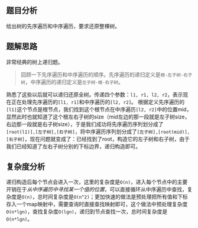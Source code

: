 ## 题目分析

给出树的先序遍历和中序遍历，要求还原整棵树。

## 题解思路

非常经典的树上递归题。

>  回顾一下先序遍历和中序遍历的顺序。先序遍历的递归定义是`根-左子树-右子树`，中序遍历的递归定义是`左子树-根-右子树`。

熟悉了这些以后就可以递归还原全树。传递四个参数：`l1, r1, l2, r2`，表示现在正在处理先序遍历的`[l1, r1]`和中序遍历的`[l2, r2]`。
根据定义先序遍历的`[l1]`这个节点是根节点，我们找到这个根节点在中序遍历`[l2, r2]`中的位置mid，显然此时也就知道了这个根左右子树的size（mid左边的那一段就是左子树size，右边那一段就是右子树size），于是我们成功将先序遍历序列划分成了`[root(l1)],[左子树],[右子树]`，将中序遍历序列划分成了`[左子树],[root(mid)],[右子树]`，现在问题就变成了：已经找到了root，构造它的左子树和右子树，由于我们已经知道了左右子树分别的下标边界，递归构造即可。

## 复杂度分析

递归构造后每个节点会进入一次，这里的复杂度是`O(n)`，进入每个节点中的主要开销在于*从中序遍历中寻找某一个值的位置*，可以直接循环从中序遍历中查找，复杂度是`O(n)`，总时间复杂度是`O(n^2)`；更加快速的做法是预处理把所有值和下标存入一个map映射中，需要查询时直接查找映射即可，这个做法中预处理复杂度`O(n*lgn)`，查找复杂度`O(lgn)`，递归到节点查找一次，总时间复杂度是`O(n*lgn)`。